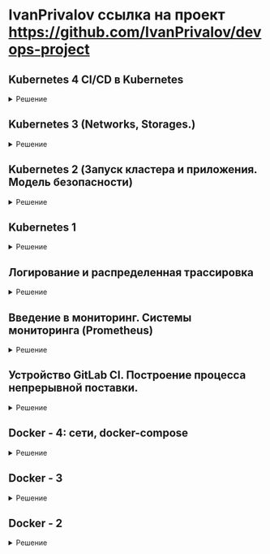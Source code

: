 # IvanPrivalov ссылка на проект https://github.com/IvanPrivalov/devops-project

## Kubernetes 4 CI/CD в Kubernetes

<details>
  <summary>Решение</summary>

### План:

- Работа с Helm
- Развертывание Gitlab в Kubernetes
- Запуск CI/CD конвейера в Kubernetes

### Helm

Установка:

```shell

sudo curl https://raw.githubusercontent.com/helm/helm/main/scripts/get-helm-3 | bash

```

Добавим репо:

```shell

helm repo add stable https://charts.helm.sh/stable && helm repo add incubator https://charts.helm.sh/incubator && helm repo add harbor https://helm.goharbor.io && helm repo update

```

Установим Ingress:

```shell

kubectl apply -f https://raw.githubusercontent.com/kubernetes/ingress-nginx/controller-v0.44.0/deploy/static/provider/cloud/deploy.yaml

```

### Charts

Chart для компонентов ui, comment, post приложения:

```shell

.
├── comment
│   ├── Chart.yaml
│   ├── templates
│   │   ├── deployment.yaml
│   │   └── service.yaml
│   └── values.yaml
├── post
│   ├── Chart.yaml
│   ├── templates
│   │   ├── deployment.yaml
│   │   └── service.yaml
│   └── values.yaml
└── ui
    ├── Chart.yaml
    ├── templates
    │   ├── deployment.yaml
    │   ├── ingress.yaml
    │   └── service.yaml
    └── values.yaml

```

Добавим Helper-ы.

Helper - это написанная нами функция. В функции описывается, как правило, сложная логика. Шаблоны этих функция распологаются в файле _helpers.tpl

Структура становится следующая:

```shell

.
├── comment
│   ├── Chart.yaml
│   ├── templates
│   │   ├── deployment.yaml
│   │   ├── _helpers.tpl
│   │   └── service.yaml
│   └── values.yaml
├── post
│   ├── Chart.yaml
│   ├── templates
│   │   ├── deployment.yaml
│   │   ├── _helpers.tpl
│   │   └── service.yaml
│   └── values.yaml
└── ui
    ├── Chart.yaml
    ├── templates
    │   ├── deployment.yaml
    │   ├── _helpers.tpl
    │   ├── ingress.yaml
    │   └── service.yaml
    └── values.yaml

```

### Управление зависимостями.

С помощью механизма управления зависимостями создадим единый Chart reddit, который объединит наши компоненты.

Загрузим зависимости:

```shell

helm dep update

```

Структура станет следующей:

```shell

reddit
├── charts
│   ├── comment-1.0.0.tgz
│   ├── mongodb-7.8.10.tgz
│   ├── post-1.0.0.tgz
│   └── ui-1.0.0.tgz
├── Chart.yaml
├── requirements.lock
├── requirements.yaml
└── values.yaml

```

Установим наше приложение:

```shell

kubectl create ns dev
helm upgrade --install --namespace=dev --wait reddit-release reddit/

$ kubectl get ingress -n dev
NAME                CLASS    HOSTS   ADDRESS           PORTS   AGE
reddit-release-ui   <none>   *       178.154.222.206   80      71s

$ kubectl get pods -n dev
NAME                                   READY   STATUS    RESTARTS   AGE
reddit-test-comment-5c884b6fff-2zv2d   1/1     Running   0          40s
reddit-test-comment-5c884b6fff-bpdmq   1/1     Running   0          40s
reddit-test-comment-5c884b6fff-btkwg   1/1     Running   0          40s
reddit-test-mongodb-bb985f44d-rftnh    1/1     Running   0          40s
reddit-test-post-6b58f9b58d-6t2xp      1/1     Running   0          40s
reddit-test-post-6b58f9b58d-ckqqj      1/1     Running   0          40s
reddit-test-post-6b58f9b58d-t67p9      1/1     Running   0          40s
reddit-test-ui-644f46774b-bvkq6        1/1     Running   0          40s
reddit-test-ui-644f46774b-vv95x        1/1     Running   0          40s
reddit-test-ui-644f46774b-wnfvr        1/1     Running   0          40s

```

### GitLab + Kubernetes

Поднимем k8s и установим nginx ingress

```shell

cd kubernetes/k8s-terraform/
terraform apply
yc managed-kubernetes cluster get-credentials k8s-cluster --external --force
kubectl config current-context
kubectl apply -f https://raw.githubusercontent.com/kubernetes/ingress-nginx/controller-v0.44.0/deploy/static/provider/cloud/deploy.yaml

```

Установим GitLab:

```shell

helm repo add gitlab https://charts.gitlab.io

helm fetch gitlab/gitlab-omnibus --version 0.1.37 --untar

cd gitlab-omnibus

helm install gitlab . -f values.yaml

```

Запуск проекта.

Локально создана директория Gitlab_ci со следующей структурой каталогов.

```shell

Gitlab_ci
├── comment
├── post
├── reddit-deploy
└── ui

```

Перенес исходные коды сервиса ui в Gitlab_ci/ui

```shell

tree
├── build_info.txt
├── config.ru
├── docker_build.sh
├── Dockerfile
├── Dockerfile_v1
├── Gemfile
├── Gemfile.lock
├── helpers.rb
├── middleware.rb
├── newfile
├── ui_app.rb
├── VERSION
└── views
    ├── create.haml
    ├── index.haml
    ├── layout.haml
    └── show.haml

```

Настроен CI для компонентов reddit app и для деплоя приложения.

</details>

## Kubernetes 3 (Networks, Storages.)

<details>
  <summary>Решение</summary>

### LoadBalancer

Настроим соответствующим образом Service UI

ui-service.yml:

```shell

---
apiVersion: v1
kind: Service
metadata:
  name: ui
  labels:
    app: reddit
    component: ui
spec:
  type: LoadBalancer
  ports:
  - port: 80
    nodePort: 32092
    protocol: TCP
    targetPort: 9292
  selector:
    app: reddit
    component: ui

```

Настроим соответствующим образом Service UI

```shell

kubectl apply -f ./kubernetes/reddit/ui-service.yml -n dev

```

Проверим:

```shell

kubectl get service -n dev --selector component=ui

otus@otus-VirtualBox:~/Desktop/IvanPrivalov_microservices$ kubectl get service -n dev --selector component=ui
NAME   TYPE           CLUSTER-IP      EXTERNAL-IP      PORT(S)        AGE
ui     LoadBalancer   10.96.134.193   178.154.205.67   80:32092/TCP   4m54s


```

Наш адрес: http://178.154.205.67:80

### Ingress

Основные задачи, решаемые с помощью Ingress'ов:

- Организация единой точки входа в приложения снаружи
- Обеспечение балансировки трафика
- Терминация SSL
- Виртуальный хостинг на основе имен и т. д.

Установим Ingress:

```shell

kubectl apply -f https://raw.githubusercontent.com/kubernetes/ingress-nginx/controller-v0.34.1/deploy/static/provider/cloud/deploy.yaml

```

```shell

kubectl get pods -n ingress-nginx

NAME                                        READY   STATUS      RESTARTS   AGE
ingress-nginx-admission-create-2gq4h        0/1     Completed   0          2m10s
ingress-nginx-admission-patch-v4trm         0/1     Completed   1          2m10s
ingress-nginx-controller-7d7999cdf6-mxcgw   1/1     Running     0          2m20s

```

![image 5](https://github.com/Otus-DevOps-2021-05/IvanPrivalov_microservices/blob/kubernetes-3/kubernetes/screens/k8s_5.png)

Создадим Ingress для сервиса UI

ui-ingress.yml:

```shell

---
apiVersion: extensions/v1beta1
kind: Ingress
metadata:
  name: ui
spec:
  backend:
    serviceName: ui
    servicePort: 80

```

Применим конфиг:

```shell

kubectl apply -f ./kubernetes/reddit/ui-ingress.yml -n dev

otus@otus-VirtualBox:~/Desktop/IvanPrivalov_microservices$ kubectl apply -f ./kubernetes/reddit/ui-ingress.yml -n dev
ingress.extensions/ui created

kubectl get ingress -n dev

NAME   CLASS    HOSTS   ADDRESS         PORTS   AGE
ui     <none>   *       130.193.39.62   80      5m27s

```

### Secret

Теперь давайте защитим наш сервис с помощью TLS.

Для начала вспомним IngressIP:

```shell

$ kubectl get ingress -n dev

NAME   CLASS    HOSTS   ADDRESS         PORTS   AGE
ui     <none>   *       130.193.39.62   80      24m

```

Далее подготовим сертификат используя IP как CN

```shell

openssl req -x509 -nodes -days 365 -newkey rsa:2048 -keyout tls.key -out tls.crt -subj "/CN=130.193.39.62"

Generating a RSA private key
.......................................+++++
.................................+++++
writing new private key to 'tls.key'
-----

```

И загрузит сертификат в кластер kubernetes

```shell

kubectl create secret tls ui-ingress --key tls.key --cert tls.crt -n dev

secret/ui-ingress created

```

Проверить можно командой:

```shell

kubectl describe secret ui-ingress -n dev

Name:         ui-ingress
Namespace:    dev
Labels:       <none>
Annotations:  <none>

Type:  kubernetes.io/tls

Data
====
tls.crt:  1123 bytes
tls.key:  1704 bytes

```

### TLS Termination

Теперь настроим Ingress на прием только HTTPS траффика

ui-ingress.yml

```shell

---
apiVersion: extensions/v1beta1
kind: Ingress
metadata:
  name: ui
  annotations:
    kubernetes.io/ingress.allow-http: "false"
spec:
  tls:
  - secretName: ui-ingress
  backend:
    serviceName: ui
    servicePort: 9292

```

Применим:

```shell

kubectl apply -f ./kubernetes/reddit/ui-ingress.yml -n dev

ingress.extensions/ui configured

```

Иногда протокол HTTP может не удалиться у существующего Ingress правила, тогда нужно его вручную удалить и пересоздать

```shell

$ kubectl delete ingress ui -n dev
$ kubectl apply -f ./kubernetes/reddit/ui-ingress.yml -n dev

```

![image 6](https://github.com/Otus-DevOps-2021-05/IvanPrivalov_microservices/blob/kubernetes-3/kubernetes/screens/k8s_6.png)

### Задание со *

Опишите создаваемый объект Secret в виде Kubernetes-манифеста.

Создал манифест tls-secret.yml

```shell

apiVersion: v1
kind: Secret
metadata:
  name: ui-ingress
type: kubernetes.io/tls
data:
  tls.crt:

  tls.key:

```

Добавил в ui-ingress.yml обьект Secret

```shell

---
  apiVersion: networking.k8s.io/v1
  kind: Ingress
  metadata:
    name: ui
    annotations:
      kubernetes.io/ingress.allow-http: "false"
  spec:
    tls:
      - secretName: ui-ingress
    rules:
    - http:
        paths:
        - path: "/"
          pathType: Prefix
          backend:
            service:
              name: ui
              port:
                number: 9292

```

### Network Policy

Имя кластера:

```shell

$ yc container cluster list
+----------------------+-------------+---------------------+---------+---------+-----------------------+---------------------+
|          ID          |    NAME     |     CREATED AT      | HEALTH  | STATUS  |   EXTERNAL ENDPOINT   |  INTERNAL ENDPOINT  |
+----------------------+-------------+---------------------+---------+---------+-----------------------+---------------------+
| catrd4rvg5cav24bqqur | k8s-cluster | 2021-09-30 07:40:07 | HEALTHY | RUNNING | https://62.84.116.228 | https://10.128.0.28 |
+----------------------+-------------+---------------------+---------+---------+-----------------------+---------------------+

```

Создадим NetworkPolicy.

mongo-network-policy.yml:

```shell

---
apiVersion: networking.k8s.io/v1
kind: NetworkPolicy
metadata:
  name: deny-db-traffic
  labels:
    app: reddit
spec:
  podSelector:
    matchLabels:
      app: reddit
      component: mongo
  policyTypes:
  - Ingress
  ingress:
  - from:
    - podSelector:
        matchLabels:
          app: reddit
          component: comment

```

Применяем политику:

```shell

$ kubectl apply -f ./kubernetes/reddit/mongo-network-policy.yml -n dev

networkpolicy.networking.k8s.io/deny-db-traffic created

```

Обновил mongo-network-policy.yml так, чтобы post-сервис дошел до базы данных.

```shell

---
  apiVersion: networking.k8s.io/v1
  kind: NetworkPolicy
  metadata:
    name: deny-db-traffic
    labels:
      app: reddit
  spec:
    podSelector:
      matchLabels:
        app: reddit
        component: mongo
    policyTypes:
      - Ingress
    ingress:
    - from:
      - podSelector:
          matchLabels:
            app: reddit
            component: comment
      - podSelector:
          matchLabels:
            app: reddit
            component: post

```

Применяем политику:

```shell

$ kubectl apply -f ./kubernetes/reddit/mongo-network-policy.yml -n dev

networkpolicy.networking.k8s.io/deny-db-traffic created

```

### Хранилище для базы

Основной Stateful сервис в нашем приложении - это базы данных MongoDB. В текущий момент она запускается в виде Deployment и хранит данные в стандартных Docker
Volume-ах.

Это имеет несколько проблем:

- При удалении POD-а удаляется и Volume
- Потерям Nod'ы с mongo грозит потерей данных
- Запуск базы на другой ноде запускает новый экземпляр данных

### PersitentVolume

Cоздадим диск в ya.cloud командой:

```shell

yc compute disk create \
--name k8s \
--size 4 \
--description "disk for k8s"

id: fhmcfarojp7vehcc7om3
folder_id: b1gfroh2tett7b3hdn78
created_at: "2021-09-30T10:04:24Z"
name: k8s
description: disk for k8s
type_id: network-hdd
zone_id: ru-central1-a
size: "4294967296"
block_size: "4096"
status: READY
disk_placement_policy: {}

$ yc compute disk list
+----------------------+------+-------------+---------------+--------+----------------------+--------------+
|          ID          | NAME |    SIZE     |     ZONE      | STATUS |     INSTANCE IDS     | DESCRIPTION  |
+----------------------+------+-------------+---------------+--------+----------------------+--------------+
| fhmcfarojp7vehcc7om3 | k8s  |  4294967296 | ru-central1-a | READY  |                      | disk for k8s |
+----------------------+------+-------------+---------------+--------+----------------------+--------------+

```

Создадим PV в ya.cloud

mongo-volume.yml:

```shell

---
apiVersion: v1
kind: PersistentVolume
metadata:
  name: mongo-pv
spec:
  capacity:
    storage: 4Gi
  accessModes:
    - ReadWriteOnce
  csi:
    driver: disk-csi-driver.mks.ycloud.io
    fsType: ext4
    volumeHandle: fhmcfarojp7vehcc7om3

```

Выполним:

```shell

$ kubectl apply -f ./kubernetes/reddit/mongo-volume.yml -n dev

persistentvolume/mongo-pv created

```

Создадим PVC

mongo-claim.yml:

```shell

---
apiVersion: v1
kind: PersistentVolumeClaim
metadata:
  name: mongo-pvc
spec:
  storageClassName: ""
  accessModes:
    - ReadWriteOnce
  resources:
    requests:
      storage: 4Gi
  volumeName: mongo-pv

```

Выполним:

```shell

$ kubectl apply -f ./kubernetes/reddit/mongo-claim.yml -n dev

persistentvolumeclaim/mongo-pvc created

```

Добавим volume в mongo-deployment.yml

```shell

---
apiVersion: apps/v1
kind: Deployment
metadata:
  name: mongo
  labels:
    app: reddit
    component: mongo
    comment-db: "true"
    post-db: "true"
spec:
  replicas: 1
  selector:
    matchLabels:
      app: reddit
      component: mongo
  template:
    metadata:
      name: mongo
      labels:
        app: reddit
        component: mongo
        comment-db: "true"
        post-db: "true"
    spec:
      containers:
      - image: mongo:3.2
        name: mongo
        volumeMounts:
        - name: mongo-persistent-storage
          mountPath: /data/db
      volumes:
        - name: mongo-persistent-storage
          persistentVolumeClaim:
            claimName:  mongo-pvc

```

Выполним:

```shell

$ kubectl apply -f ./kubernetes/reddit/mongo-deployment.yml -n dev

deployment.apps/mongo configured

```

Создадим пост:

![image 7](https://github.com/Otus-DevOps-2021-05/IvanPrivalov_microservices/blob/kubernetes-3/kubernetes/screens/k8s_7.png)

Удалим deployment:

```shell

$ kubectl delete deploy mongo -n dev

deployment.apps "mongo" deleted

```

![image 8](https://github.com/Otus-DevOps-2021-05/IvanPrivalov_microservices/blob/kubernetes-3/kubernetes/screens/k8s_8.png)

Снова создадим деплой mongo:

```shell

$ kubectl apply -f ./kubernetes/reddit/mongo-deployment.yml -n dev

deployment.apps/mongo configured

```

![image 9](https://github.com/Otus-DevOps-2021-05/IvanPrivalov_microservices/blob/kubernetes-3/kubernetes/screens/k8s_9.png)

Наш пост на месте.

</details>

## Kubernetes 2 (Запуск кластера и приложения. Модель безопасности)

<details>
  <summary>Решение</summary>

### Разворачиваем Kubernetes локально

```shell

sudo apt-get update
sudo apt-get install -y apt-transport-https ca-certificates curl

sudo curl -fsSLo /usr/share/keyrings/kubernetes-archive-keyring.gpg https://packages.cloud.google.com/apt/doc/apt-key.gpg
echo "deb [signed-by=/usr/share/keyrings/kubernetes-archive-keyring.gpg] https://apt.kubernetes.io/ kubernetes-xenial main" | sudo tee /etc/apt/sources.list.d/kubernetes.list

sudo apt-get update
sudo apt-get install -y kubectl

```

### Установка Minikube

```shell

curl -LO https://storage.googleapis.com/minikube/releases/latest/minikube_latest_amd64.deb
sudo dpkg -i minikube_latest_amd64.deb

```

Запустим Minikube-кластер (весрия 1.19.7):

```shell

minikube start --kubernetes-version 1.19.7

```

Minikube-кластер развернут.

```shell

otus@otus-VirtualBox:~$ kubectl get nodes
NAME       STATUS   ROLES    AGE   VERSION
minikube   Ready    master   43s   v1.19.7

```

### Запуск приложения

Запуск приложения в kubernetes необходимо описать в YAML-манифестах.
Вся конфигурация находится в каталоге ./kubernetes/reddit.

Запустим на кластере minikube:

```shell

kubectl apply -f kubernetes/reddit/

```

По-умолчанию все сервисы имеют тип ClusterIP - это значит, что сервис располагается на внутреннем диапазоне IP-адресов кластера. Снаружи до него нет доступа. Тип NodePort - на каждой ноде кластера открывает порт из диапазона 30000-32767 и переправляет трафик с этого порта на тот, который указан в targetPort Pod.

Опишем порт в ui-service.yml:

```shell

spec:
  type: NodePort
  ports:
  - nodePort: 32092
    port: 9292
    protocol: TCP
    targetPort: 9292
  selector:
    app: reddit
    component: ui

```

Проверим:

```shell

minikube service ui

|-----------|------|-------------|---------------------------|
| NAMESPACE | NAME | TARGET PORT |            URL            |
|-----------|------|-------------|---------------------------|
| default   | ui   |        9292 | http://192.168.49.2:32092 |
|-----------|------|-------------|---------------------------|
🎉  Opening service default/ui in default browser...

minikube service list

|-------------|------------|--------------|---------------------------|
|  NAMESPACE  |    NAME    | TARGET PORT  |            URL            |
|-------------|------------|--------------|---------------------------|
| default     | comment    | No node port |
| default     | comment-db | No node port |
| default     | kubernetes | No node port |
| default     | mongodb    | No node port |
| default     | post       | No node port |
| default     | post-db    | No node port |
| default     | ui         |         9292 | http://192.168.49.2:32092 |
| kube-system | kube-dns   | No node port |
|-------------|------------|--------------|---------------------------|

```

![image 1](https://github.com/Otus-DevOps-2021-05/IvanPrivalov_microservices/blob/kubernetes-2/kubernetes/screens/k8s_1.png)


### Dashboard

Зайдем в Dashboard:

```shell

minikube service kubernetes-dashboard -n kube-system

```

В самом Dashboard можно:

- Отслеживать состояние кластера и рабочих нагрузок в нем
- Создавать новые объекты (загружать YAML-файлы)
- Удалять и изменять объекты (кол-во реплик, YAML-файлы)
- Отслеживать логи в POD-ах
- При включении Heapster-аддона смотреть нагрузку на POD-ах
- и т. д.

### Namespace

Отделим среду для разработки приложения от всего остального кластера. Для этого создадим Namespace dev-namespace:

```shell

---
apiVersion: v1
kind: Namespace
metadata:
  name: dev

```

Создаем Namespace и запустем приложение в нем:

```shell

kubectl apply -f dev-namespace.yml
kubectl apply -n dev -f kubernetes/reddit/

```

Проверим результат:

```shell

minikube service ui -n dev

```

![image 2](https://github.com/Otus-DevOps-2021-05/IvanPrivalov_microservices/blob/kubernetes-2/kubernetes/screens/k8s_2.png)

### Yandex Cloud Managed Service for kubernetes

Создаем кластер и группу хостов. Подключаемся к кластеру:

```shell

yc managed-kubernetes cluster get-credentials test-cluster --external

```

Проверим подключение к нашему кластеру:

```shell

kubectl config current-context
yc-test-cluster

```

Запустим наше приложение в K8s.

Создадим dev namespace:

```shell

kubectl apply -f ./kubernetes/reddit/dev-namespace.yml

```

Задеплоим наше приложение:

```shell

kubectl apply -f ./kubernetes/reddit/ -n dev

otus@otus-VirtualBox:~/Desktop/IvanPrivalov_microservices$ kubectl apply -f ./kubernetes/reddit/ -n dev
deployment.apps/comment created
service/comment-db created
service/comment created
namespace/dev unchanged
deployment.apps/mongo created
service/mongodb created
deployment.apps/post created
service/post-db created
service/post created
deployment.apps/ui created
service/ui created

```

Проверим развернулись ли наши поды:

```shell

kubectl get pods -n dev

otus@otus-VirtualBox:~/Desktop/IvanPrivalov_microservices$ kubectl get pods -n dev
NAME                      READY   STATUS    RESTARTS   AGE
comment-f8db99cc4-jx9hh   1/1     Running   0          3m9s
comment-f8db99cc4-rh7qc   1/1     Running   0          3m9s
comment-f8db99cc4-sm7q2   1/1     Running   0          3m9s
mongo-6b9fcfd49f-4dbs9    1/1     Running   0          3m8s
post-68f884b866-chv2r     1/1     Running   0          3m8s
post-68f884b866-dxskq     1/1     Running   0          3m8s
post-68f884b866-f7tzb     1/1     Running   0          3m8s
ui-6bc94db77c-2n8gt       1/1     Running   0          3m8s
ui-6bc94db77c-ckjrg       1/1     Running   0          3m8s
ui-6bc94db77c-w6g8r       1/1     Running   0          3m8s

```

Определим по какому адресу обратимся к нашему кластеру:

```shell

kubectl get nodes -o wide

otus@otus-VirtualBox:~/Desktop/IvanPrivalov_microservices$ kubectl get nodes -o wide
NAME                        STATUS   ROLES    AGE   VERSION    INTERNAL-IP   EXTERNAL-IP       OS-IMAGE             KERNEL-VERSION     CONTAINER-RUNTIME
cl1otcitojcuav607tq5-ikec   Ready    <none>   14m   v1.19.10   10.128.0.12   178.154.203.75    Ubuntu 20.04.2 LTS   5.4.0-74-generic   docker://20.10.7
cl1otcitojcuav607tq5-ubep   Ready    <none>   14m   v1.19.10   10.128.0.22   178.154.205.145   Ubuntu 20.04.2 LTS   5.4.0-74-generic   docker://20.10.7

```

и порт публикации:

```shell

kubectl describe service ui -n dev | grep NodePort

otus@otus-VirtualBox:~/Desktop/IvanPrivalov_microservices$ kubectl describe service ui -n dev | grep NodePort
Type:                     NodePort
NodePort:                 <unset>  32093/TCP

```

![image 3](https://github.com/Otus-DevOps-2021-05/IvanPrivalov_microservices/blob/kubernetes-2/kubernetes/screens/k8s_3.png)

### Разверните Kubernetes-кластер в Yandex cloud с помощью Terraform

Настройки Terraform для развертывания K8S на Yandex Сloud находятся kubernetes\k8s-terraform.

Запуск:

```shell

cd ./kubernetes/k8s-terraform

terraform init

terraform aplly

```

Проверим результат:

```shell

yc managed-kubernetes cluster get-credentials k8s-cluster --external

kubectl config current-context
yc-k8s-cluster

```

И запустим приложение:

```shell

cd ../..
kubectl apply -f ./kubernetes/reddit/dev-namespace.yml
kubectl apply -f ./kubernetes/reddit/ -n dev
kubectl get pods -n dev

otus@otus-VirtualBox:~/Desktop/IvanPrivalov_microservices$ kubectl get pods -n dev
NAME                      READY   STATUS    RESTARTS   AGE
comment-f8db99cc4-8g2d4   1/1     Running   0          3m2s
comment-f8db99cc4-c2nls   1/1     Running   0          3m2s
comment-f8db99cc4-vfdfz   1/1     Running   0          3m2s
mongo-6b9fcfd49f-bjsnh    1/1     Running   0          3m2s
post-68f884b866-2lj4j     1/1     Running   0          3m1s
post-68f884b866-8bg6c     1/1     Running   0          3m1s
post-68f884b866-j2l99     1/1     Running   0          3m1s
ui-6bc94db77c-9b24n       1/1     Running   0          3m1s
ui-6bc94db77c-ch48h       1/1     Running   0          3m1s
ui-6bc94db77c-x7qpd       1/1     Running   0          3m1s

kubectl get nodes -o wide

otus@otus-VirtualBox:~/Desktop/IvanPrivalov_microservices$ kubectl get nodes -o wide
NAME                        STATUS   ROLES    AGE     VERSION    INTERNAL-IP   EXTERNAL-IP       OS-IMAGE             KERNEL-VERSION     CONTAINER-RUNTIME
cl1hh42o2998dfbupaim-afec   Ready    <none>   7m50s   v1.19.10   10.128.0.13   178.154.240.237   Ubuntu 20.04.2 LTS   5.4.0-74-generic   docker://20.10.7
cl1hh42o2998dfbupaim-ivox   Ready    <none>   7m43s   v1.19.10   10.128.0.28   62.84.112.235     Ubuntu 20.04.2 LTS   5.4.0-74-generic   docker://20.10.7

```

Приложение доступно по адресу http://178.154.240.237:32093/

![image 4](https://github.com/Otus-DevOps-2021-05/IvanPrivalov_microservices/blob/kubernetes-2/kubernetes/screens/k8s_4.png)

</details>

## Kubernetes 1

<details>
  <summary>Решение</summary>

## Создание примитивов

Создал файл в kubernetes/reddit/post-deployment.yml:

```shell

apiVersion: apps/v1
kind: Deployment
metadata:
  name: post-deployment
spec:
  replicas: 1
  selector:
    matchLabels:
      app: post
  template:
    metadata:
      name: post
      labels:
        app: post
    spec:
      containers:
      - image: chromko/post
        name: post

```

Аналогично создаем:

- ui-deployment.yml
- comment-deployment.yml
- mongo-deployment.yml

## Установка k8s при помощи утилиты kubeadm

Создаем 2 ноды Ubuntu 18:

```shell

yc compute instance create \
  --name master \
  --zone ru-central1-a \
  --network-interface subnet-name=otus-ru-central1-a,nat-ip-version=ipv4 \
  --create-boot-disk image-folder-id=standard-images,image-family=ubuntu-1804-lts,size=40 \
  --memory=4 \
  --cores=4 \
  --ssh-key ~/.ssh/id_rsa.pub

yc compute instance create \
  --name worker \
  --zone ru-central1-a \
  --network-interface subnet-name=otus-ru-central1-a,nat-ip-version=ipv4 \
  --create-boot-disk image-folder-id=standard-images,image-family=ubuntu-1804-lts,size=40 \
  --memory=4 \
  --cores=4 \
  --ssh-key ~/.ssh/id_rsa.pub

```

Устанавливаем: docker v=19.03 и k8s v=1.19:

```shell

sudo apt-get install -y apt-transport-https ca-certificates curl gnupg lsb-release

curl -fsSL https://download.docker.com/linux/ubuntu/gpg | sudo gpg --dearmor -o /usr/share/keyrings/docker-archive-keyring.gpg
sudo curl -fsSLo /usr/share/keyrings/kubernetes-archive-keyring.gpg https://packages.cloud.google.com/apt/doc/apt-key.gpg

echo "deb [arch=amd64 signed-by=/usr/share/keyrings/docker-archive-keyring.gpg] https://download.docker.com/linux/ubuntu $(lsb_release -cs) stable" | sudo tee /etc/apt/sources.list.d/docker.list > /dev/null

echo "deb [signed-by=/usr/share/keyrings/kubernetes-archive-keyring.gpg] https://apt.kubernetes.io/ kubernetes-xenial main" | sudo tee /etc/apt/sources.list.d/kubernetes.list

sudo apt-get update

sudo apt-get install -y docker-ce docker-ce-cli containerd.io kubelet kubeadm kubectl

sudo apt-get install docker-ce=5:19.03.15~3-0~ubuntu-bionic docker-ce-cli=5:19.03.15~3-0~ubuntu-bionic containerd.io kubelet=1.19.14-00 kubeadm=1.19.14-00 kubectl=1.19.14-00

```

Поднимем кластер k8s с помощью kubeadm:

```shell

kubeadm init --apiserver-cert-extra-sans=178.154.204.64 --apiserver-advertise-address=0.0.0.0 --control-plane-endpoint=178.154.204.64 --pod-network-cidr=10.244.0.0/16

```

Послу успешной установки получим пример команды для добавления worker ноды в кластер:

```shell

kubeadm join 178.154.204.64:6443 --token affw0g.fdckmh8digy48n9e \
    --discovery-token-ca-cert-hash sha256:3c01bf311db86349eb128a3d461f14b09811f8032e97e11391dd17e58c458588

```

Создадим конфиг файл для пользователя на мастер ноде:

```shell

mkdir $HOME/.kube/
sudo cp /etc/kubernetes/admin.conf $HOME/.kube/config
sudo chown $USER $HOME/.kube/config

```

Проверим наши ноды:

```shell

root@fhmch8e4qjpi9o55vrj2:~# kubectl get nodes
NAME                   STATUS     ROLES    AGE     VERSION
fhm7j2sia4bub0vp6ss0   NotReady   <none>   3m36s   v1.19.14
fhmch8e4qjpi9o55vrj2   NotReady   master   4m13s   v1.19.14

```

Ноды находятся в статусе NotReady, посмотрим состояние ноды:

```shell

kubectl describe node fhm7j2sia4bub0vp6ss0

NetworkReady=false reason:NetworkPluginNotReady message:docker: network plugin is not ready: cni config uninitialized

```

Не установлен сетевой плагин. Установим сетевой плагин calico:

```shell

curl https://docs.projectcalico.org/manifests/calico.yaml -O

раскомментируем переменную CALICO_IPV4POOL_CIDR в манифесте и установить для нее значение init: 10.244.0.0/16

kubectl apply -f calico.yaml

```

Проверим состояние нод:

```shell

root@fhmch8e4qjpi9o55vrj2:~# kubectl get nodes
NAME                   STATUS   ROLES    AGE   VERSION
fhm7j2sia4bub0vp6ss0   Ready    <none>   15m   v1.19.14
fhmch8e4qjpi9o55vrj2   Ready    master   16m   v1.19.14

```

Запустим один из манифестов нашего приложения и убедимся, что он применяется:

```shell

kubectl apply -f post-deployment.yml

NAME                              READY   STATUS              RESTARTS   AGE
post-deployment-799c77ffb-mvgpr   0/1     ContainerCreating   0          20s

```

## Установка кластера k8s с помощью terraform и ansible

- В каталоге kubernetes созданы каталоги terraform и ansible. В данных каталогах созданы манифесты.

- Terraform динамически создает необходимое количество нод.

- Ansible с помощью ролей разворачивает Kubernetes кластер.

- Версии k8s и docker зафиксированы через переменные на 1.19 и 19.03 соответсвенно.

- В Terraform настроен provisioner для автоматического разворачивания кластера через ansible-playbook.

```shell

cd ./kubernetes/terraform
terraform init
terraform plan
terraform apply

```

Подключимся к master и проверим состояние нод:

```shell

ssh ubuntu@178.154.254.67

ubuntu@fhmbsupuro805qiu3etr:~$ kubectl get nodes
NAME                   STATUS   ROLES    AGE     VERSION
fhmbsupuro805qiu3etr   Ready    master   4m17s   v1.19.14
fhmqce4m84fj6t84gc2p   Ready    <none>   83s     v1.19.14

```

</details>


## Логирование и распределенная трассировка

<details>
  <summary>Решение</summary>

- Логирование Docker-контейнеров
- Сбор неструктурированных логов
- Визуализация логов
- Сбор структурированных логов
- Распределенный трейсинг

### Описание

1. Создал инстанс в Yandex Cloud c помощью docker-machine:

```shell

yc compute instance create \
  --name logging \
  --zone ru-central1-a \
  --network-interface subnet-name=otus-ru-central1-a,nat-ip-version=ipv4 \
  --create-boot-disk image-folder-id=standard-images,image-family=ubuntu-1804-lts,size=15 \
  --memory=4 \
  --ssh-key ~/.ssh/id_rsa.pub

docker-machine create \
  --driver generic \
  --generic-ip-address=178.154.254.210 \
  --generic-ssh-user yc-user \
  --generic-ssh-key ~/.ssh/id_rsa \
  logging

# перейти в окружение docker хоста
eval $(docker-machine env docker-host)

```

2. Собрал новые образы сервисов reddit с функционалом логгирования, а также fluentd

3. Описал сервисы в docker-compose:

docker-compose.yml - сервисы приложения reddit

```shell

version: '3.3'
services:

  post_db:
    env_file: .env
    image: mongo:${MONGODB_VERSION}
    environment:
      - ZIPKIN_ENABLED=${ZIPKIN_ENABLED}
    volumes:
      - post_db:/data/db
    networks:
      back_net:
        aliases:
          - post_db
          - comment_db

  ui:
    env_file: .env
#    build: ./ui
#    image: ${USER_NAME}/ui:${UI_VERSION}
    image: ${USER_NAME}/ui:logging
    environment:
      - ZIPKIN_ENABLED=${ZIPKIN_ENABLED}
    ports:
      - ${UI_HOST_PORT}:${UI_CONTAINER_PORT}/tcp
    logging:
      driver: "fluentd"
      options:
        fluentd-address: localhost:24224
        tag: service.ui
    networks:
      - front_net

  post:
    env_file: .env
#    build: ./post-py
#    image: ${USER_NAME}/post:${POST_VERSION}
    image: ${USER_NAME}/post:logging
    environment:
      - POST_DATABASE_HOST=post_db
      - POST_DATABASE=posts
      - ZIPKIN_ENABLED=${ZIPKIN_ENABLED}
    depends_on:
      - post_db
    ports:
      - "5000:5000"
    logging:
      driver: "fluentd"
      options:
        fluentd-address: localhost:24224
        tag: service.post
    networks:
      - front_net
      - back_net

  comment:
    env_file: .env
#    build: ./comment
#    image: ${USER_NAME}/comment:${COMMENT_VERSION}
    image: ${USER_NAME}/comment:logging
    environment:
      - ZIPKIN_ENABLED=${ZIPKIN_ENABLED}
    networks:
      - front_net
      - back_net

volumes:

  post_db:

networks:

  front_net:
    driver: bridge
    ipam:
      driver: default
      config:
        - subnet: ${FRONT_NET_SUBNET}

  back_net:
    driver: bridge
    ipam:
      driver: default
      config:
        - subnet: ${BACK_NET_SUBNET}

```

docker-compose-logging.yml - сервисы логгирования:

- elasticsearch
- kibana
- fluentd
- zipkin

```shell

version: '3'
services:

  zipkin:
    env_file: .env
    image: openzipkin/zipkin:2.21.0
    ports:
      - "9411:9411"
    networks:
      - front_net
      - back_net

  fluentd:
    env_file: .env
    image: ${USER_NAME}/fluentd
    ports:
      - "24224:24224"
      - "24224:24224/udp"
    networks:
      - front_net
      - back_net

  elasticsearch:
    env_file: .env
    image: elasticsearch:7.4.0
    environment:
      - ELASTIC_CLUSTER=false
      - CLUSTER_NODE_MASTER=true
      - CLUSTER_MASTER_NODE_NAME=es01
      - discovery.type=single-node
    expose:
      - 9200
    ports:
      - "9200:9200"
    networks:
      - front_net
      - back_net

  kibana:
    env_file: .env
    image: kibana:7.4.0
    ports:
      - "5601:5601"
    networks:
      - front_net
      - back_net

networks:
  front_net:
    driver: bridge
    ipam:
      driver: default
      config:
        - subnet: ${FRONT_NET_SUBNET}
  back_net:
    driver: bridge
    ipam:
      driver: default
      config:
        - subnet: ${BACK_NET_SUBNET}

```

### Запуск

```shell

cd docker
eval "(docker-machine env logging)"
docker-compose -f docker-compose-logging.yml up -d
docker-compose -f docker-compose.yml up -d
docker-compose -f docker-compose-logging.yml -f docker-compose.yml ps

otus@otus-VirtualBox:~/Desktop/IvanPrivalov_microservices/docker$ docker-compose -f docker-compose-logging.yml -f docker-compose.yml ps
         Name                       Command               State                                          Ports
------------------------------------------------------------------------------------------------------------------------------------------------------
docker_comment_1         puma                             Up
docker_elasticsearch_1   /usr/local/bin/docker-entr ...   Up      0.0.0.0:9200->9200/tcp,:::9200->9200/tcp, 9300/tcp
docker_fluentd_1         tini -- /bin/entrypoint.sh ...   Up      0.0.0.0:24224->24224/tcp,:::24224->24224/tcp,
                                                                  0.0.0.0:24224->24224/udp,:::24224->24224/udp, 5140/tcp
docker_kibana_1          /usr/local/bin/dumb-init - ...   Up      0.0.0.0:5601->5601/tcp,:::5601->5601/tcp
docker_post_1            python3 post_app.py              Up      0.0.0.0:5000->5000/tcp,:::5000->5000/tcp
docker_post_db_1         docker-entrypoint.sh mongod      Up      27017/tcp
docker_ui_1              puma                             Up      0.0.0.0:9292->9292/tcp,:::9292->9292/tcp
docker_zipkin_1          /busybox/sh run.sh               Up      9410/tcp, 0.0.0.0:9411->9411/tcp,:::9411->9411/tcp

```

Проверка:

- kibana - http://178.154.254.210:5601
- zipkin - http://178.154.254.210:9411

</details>

## Введение в мониторинг. Системы мониторинга (Prometheus)

<details>
  <summary>Решение</summary>

1. Prometheus: запуск, конфигурация, Web UI
2. Мониторинг состояния микросервисов
3. Сбор метрик хоста с использованием экспортера

### Подготовка

1. Создал инcтсанс в Yandex Cloud, проинициализировал на нем docker:

```shell

yc compute instance create \
  --name gitlab-ci-vm \
  --zone ru-central1-a \
  --network-interface subnet-name=otus-ru-central1-a,nat-ip-version=ipv4 \
  --create-boot-disk image-folder-id=standard-images,image-family=ubuntu-1804-lts,size=15 \
  --memory 4GB \
  --ssh-key ~/.ssh/id_rsa.pub

docker-machine create \
  --driver generic \
  --generic-ip-address=178.154.206.97 \
  --generic-ssh-user yc-user \
  --generic-ssh-key ~/.ssh/id_rsa \
  docker-host

# перейти в окружение docker хоста
eval $(docker-machine env docker-host)

```

2. Запустил Prometheus в контейнере для проверки:

```shell

docker run --rm -p 9090:9090 -d --name prometheus  prom/prometheus

```

3. Переупорядчил структуру директорий:

- Создал каталог ./docker и перенес в него каталог docker-monolith и файлы docker-compose.*, .env (переименовал .env.example).
В нем будем запускать микросервисы в docker-compose.
- Cоздал каталог ./monitoring/prometheus c файлами: Dockerfile, prometheus.yml.
В нем будем собирать образ Prometheus.

### Сборка образов

4. Собрал образы микросервисов с healthckeck-ми:

Сборка сервисов reddit с помощью скриптов:

```shell

export USER_NAME=privalovip # добавляем префикс для образа

/src/ui      $ bash docker_build.sh
/src/post-py $ bash docker_build.sh
/src/comment $ bash docker_build.sh

```

Сборка Prometheus из Dockerfile:

```shell

cd ./monitoring/prometheus
docker build -t $USER_NAME/prometheus .

```

Dockerfile

```shell

FROM prom/prometheus:v2.1.0
ADD prometheus.yml /etc/prometheus/

```

Конфигурация Prometheus происходит через файлы конфигурации и опции командной строки. В monitoring/prometheus создаем файл prometheus.yml:

```shell

---
global:
  scrape_interval: '5s'

scrape_configs:
  - job_name: 'prometheus'
    static_configs:
      - targets:
        - 'localhost:9090'

  - job_name: 'ui'
    static_configs:
      - targets:
        - 'ui:9292'

  - job_name: 'comment'
    static_configs:
      - targets:
        - 'comment:9292'

```

Prometheus поднимаем совместно с микросервисами. В docker/docker-compose.yml опишем новый сервис:

```shell

services:

...

  prometheus:
    image: ${USER_NAME}/prometheus
    ports:
      - 9090:9090
    volumes:
      - prometheus_data:/prometheus
    command:
    # Передаем доп параметры вкомандной строке
      - '--config.file=/etc/prometheus/prometheus.yml'
      - '--storage.tsdb.path=/prometheus'
      - '--storage.tsdb.retention=1d' # Задаем время хранения метрик в 1 день
    networks:
      - front_net
      - back_net
...

  volumes:
    prometheus_data:

```

Изменим build образов наших микросервисом на уже подготовленные образы через скрипт docker_build.sh:

```shell

  #build: ./ui
  #image: ${USERNAME}/ui:${UI_TAG}

  image: ${USER_NAME}/ui

```

Поднимаем сервисы. Поскольку в предыдущих заданиях был использован docker-compose.override.yml, то игнорируем его при запуске:

```shell

docker-compose -f docker-compose.yml up -d

```

Убедимся, что сервисы (контейнеры) поднялись:

```shell

docker-compose ps

       Name                      Command               State                    Ports
-------------------------------------------------------------------------------------------------------
docker_comment_1      puma                             Up
docker_post_1         python3 post_app.py              Up
docker_post_db_1      docker-entrypoint.sh mongod      Up      27017/tcp
docker_prometheus_1   /bin/prometheus --config.f ...   Up      0.0.0.0:9090->9090/tcp,:::9090->9090/tcp
docker_ui_1           puma                             Up      0.0.0.0:9292->9292/tcp,:::9292->9292/tcp

```

## Exporters

Экспортер похож на вспомогательного агента для сбора метрик.

В ситуациях, когда мы не можем реализовать отдачу метрик Prometheus в коде приложения, мы можем использовать экспортер, который будет транслировать метрики приложения или системы в формате доступном для чтения Prometheus.

Для сбора информации о работе Docker хоста и представления этой информации в Prometheus воспользуемся Node exporter.

Определим ещё один сервиc в docker/docker-compose.yml:

```shell

node-exporter:
  image: prom/node-exporter:v0.15.2
  user: root
  volumes:
    - /proc:/host/proc:ro
    - /sys:/host/sys:ro
    - /:/rootfs:ro
  command:
    - '--path.procfs=/host/proc'
    - '--path.sysfs=/host/sys'
    - '--collector.filesystem.ignored-mount-points="^/(sys|proc|dev|host|etc)($$|/)"'
  networks:
    - front_net
    - back_net

```

И в monitoring/prometheus/prometheus.yml добавим job для node exporter:

```shell

- job_name: 'node'
  static_configs:
    - targets:
      - 'node-exporter:9100'

```

Соберем новый Docker образ для Prometheus:

```shell

cd monitoring/prometheus

docker build -t $USER_NAME/prometheus .

```

Пересоздадим сервисы:

```shell

cd ../../docker/
docker-compose down
docker-compose -f docker-compose.yml up -d

```

Убедимся, что список endpoint-ов Prometheus появился ещё один endpoint - node.

![image 1](https://github.com/Otus-DevOps-2021-05/IvanPrivalov_microservices/blob/monitoring-1/monitoring/Screenshot_4.png)

Добавим нагрузки на Docker Host и проверм:

```shell

docker-machine ssh docker-host

yes > /dev/null

```

![image 2](https://github.com/Otus-DevOps-2021-05/IvanPrivalov_microservices/blob/monitoring-1/monitoring/Screenshot_5.png)

## Обазы в DockerHub

```shell

docker login
Login Succeeded


docker push $USER_NAME/ui
docker push $USER_NAME/comment
docker push $USER_NAME/post
docker push $USER_NAME/prometheus

```

Ссылка на DockerHub: https://hub.docker.com/u/privalovip

# Задания со *

## MongoDB Exporter

Соберем Docker образ нашего mongodb_exporter через monitoring/mongodb-exporter/Dockerfile

```shell

FROM alpine:3.14

WORKDIR /tmp/mongodb
RUN   apk update \
  &&   apk --no-cache add ca-certificates wget \
  &&   update-ca-certificates

RUN wget https://github.com/percona/mongodb_exporter/releases/download/v0.20.7/mongodb_exporter-0.20.7.linux-amd64.tar.gz && \
    tar xvzf mongodb_exporter-0.20.7.linux-amd64.tar.gz && \
    cp mongodb_exporter-0.20.7.linux-amd64/mongodb_exporter /usr/local/bin/. && \
    rm -rf /tmp/mongodb

WORKDIR /

EXPOSE 9216

CMD ["mongodb_exporter"]

```

Далее добавим наш экпортер в monitoring/prometheus/prometheus.yml:

```shell

  - job_name: 'mongodb'
    static_configs:
      - targets:
        - 'mongodb-exporter:9216'

```

и docker/docker-compose.yml:

```shell

  mongodb-exporter:
    image: ${USER_NAME}/mongodb-exporter
    environment:
      MONGODB_URI: mongodb://post_db:27017
    networks:
      - back_net

```

Соберем заново наши образы и контейнеры:

```shell

cd monitoring/mongodb-exporter
docker build -t $USER_NAME/mongodb-exporter .

cd monitoring/prometheus
docker build -t $USER_NAME/prometheus .

cd ../../docker/
docker-compose down
docker-compose -f docker-compose.yml up -d

```

![image 3](https://github.com/Otus-DevOps-2021-05/IvanPrivalov_microservices/blob/monitoring-1/monitoring/Screenshot_6.png)

# Удалим ресурсы:

```shell

docker-compose down
yc compute instance delete docker-host

```

</details>

## Устройство GitLab CI. Построение процесса непрерывной поставки.

<details>
  <summary>Решение</summary>

1. Создал инстанс для gitlab через Web-консоль Yandex Cloud.

```shell

yc compute instance create \
  --name gitlab-ci-vm \
  --zone ru-central1-a \
  --network-interface subnet-name=otus-ru-central1-a,nat-ip-version=ipv4 \
  --create-boot-disk image-folder-id=standard-images,image-family=ubuntu-1804-lts,size=50 \
  --memory 4GB \
  --ssh-key ~/.ssh/id_rsa.pub

```

2. Установим docker и docker-compose

```shell

cd gitlab-ci/ansible/
ansible-playbook docker_playbook.yml

```

3. Установка GitLab-CE. Подключимся к хосту и создадим необходимые каталоги:

```shell

ssh yc-user@62.84.113.255
sudo mkdir -p /srv/gitlab/config /srv/gitlab/data /srv/gitlab/logs
cd /srv/gitlab
sudo touch docker-compose.yml

```

sudo vim docker-compose.yml

```shell

web:
  image: 'gitlab/gitlab-ce:latest'
  restart: always
  hostname: 'localhost'
  environment:
    GITLAB_OMNIBUS_CONFIG:
      external_url 'http://62.84.113.255'
  ports:
    - '80:80'
    - '443:443'
    - '2222:22'
  volumes:
    - '/srv/gitlab/config:/etc/gitlab'
    - '/srv/gitlab/logs:/var/log/gitlab'
    - '/srv/gitlab/data:/var/opt/gitlab'

```

4. Запустим gitlab через docker-compose:

```shell

sudo docker-compose up -d

```

проверим доступность: http://62.84.113.255

5. Для выполнения push с локального хоста в gitlab добавил remote:

```shell

git remote add gitlab http://62.84.113.255/homework/example.git
git push gitlab gitlab-ci-1

```

6. Создание раннеров. Добавил раннер на инстансе:

```shell

ssh yc-user@62.84.113.255

docker run -d --name gitlab-runner --restart always -v /srv/gitlabrunner/config:/etc/gitlab-runner -v /var/run/docker.sock:/var/run/docker.sock gitlab/gitlab-runner:latest

```

7. Регистрация раннера (указываем url сервера gitlab и токен из Settings -> CI/CD -> Pipelines -> Runners ):

```shell

docker exec -it gitlab-runner gitlab-runner register \
--url http://62.84.113.255/ \
--non-interactive \
--locked=false \
--name DockerRunner \
--executor docker \
--docker-image alpine:latest \
--registration-token gYhPxcY9s5pBQyr6MGYp \
--tag-list "linux,xenial,ubuntu,docker" \
--run-untagged

```

8. Если все успешно, то должен появится новый ранер в Settings -> CI/CD -> Pipelines -> Runners секция Available specific runners и после появления ранера должен выполнится пайплайн.

![image 1](https://github.com/Otus-DevOps-2021-05/IvanPrivalov_microservices/blob/gitlab-ci-1/gitlab-ci/Screenshot_1.png)

9. Добавление Reddit в проект:

```shell

git clone https://github.com/express42/reddit.git && rm -rf ./reddit/.git
git add reddit/
git commit -m "Add reddit app"
git push gitlab gitlab-ci-1

```

10. Добавил файл simpletest.rb с тестами в каталог reddit:

```shell

require_relative './app'
require 'test/unit'
require 'rack/test'

set :environment, :test

class MyAppTest < Test::Unit::TestCase
  include Rack::Test::Methods

  def app
    Sinatra::Application
  end

  def test_get_request
    get '/'
    assert last_response.ok?
  end
end

```

11. Добавим библиотеку rack-test в reddit/Gemfile:

```shell

gem 'rack-test'

```

12. Запушим код в GitLab и убедимся, что test_unit_job гоняет тесты.

![image 2](https://github.com/Otus-DevOps-2021-05/IvanPrivalov_microservices/blob/gitlab-ci-1/gitlab-ci/Screenshot_2.png)

13. Добавим в .gitlab-ci.yml новые окружения и условия запусков для ранеров:

```shell

image: ruby:2.4.2

stages:
  - build
  - test
  - review
  - stage
  - production

variables:
  DATABASE_URL: 'mongodb://mongo/user_posts'

before_script:
  - cd reddit
  - bundle install

build_job:
  stage: build
  script:
    - echo 'Building'

test_unit_job:
  stage: test
  services:
    - mongo:latest
  script:
    - ruby simpletest.rb

test_integration_job:
  stage: test
  script:
    - echo 'Testing 2'

deploy_dev_job:
  stage: review
  script:
    - echo 'Deploy'
  environment:
    name: dev
    url: http://dev.example.com

branch review:
  stage: review
  script: echo "Deploy to $CI_ENVIRONMENT_SLUG"
  environment:
    name: branch/$CI_COMMIT_REF_NAME
    url: http://$CI_ENVIRONMENT_SLUG.example.com
  only:
    - branches
  except:
    - master

staging:
  stage: stage
  when: manual
  only:
    - /^\d+\.\d+\.\d+/
  script:
    - echo 'Deploy'
  environment:
    name: stage
    url: http://beta.example.com

production:
  stage: production
  when: manual
  only:
    - /^\d+\.\d+\.\d+/
  script:
    - echo 'Deploy'
  environment:
    name: production
    url: http://example.com

```

14. Для проверки закоммитим файлы с указанием тэга (версии) и запушим в gitlab:

```shell

git add .
git commit -m 'Test ver 2.4.10'
git tag 2.4.10
git push gitlab gitlab-ci-1 --tags

```

![image 3](https://github.com/Otus-DevOps-2021-05/IvanPrivalov_microservices/blob/gitlab-ci-1/gitlab-ci/Screenshot_3.png)

Stage и Production окружения запускаются вручную

</details>

## Docker - 4: сети, docker-compose

<details>
  <summary>Решение</summary>

- Работа с сетями в Docker
- Использование docker-compose
____

### None netwok driver

Внутри контейнера из сетевых интерфейсов существует только loopback. Сетевой стек работает для localhost без возможности контактировать с внешним миром. Подходит для запуска сетевых сервисов внутри контейнера для локальных экспериментов.

Проверка:

```shell

docker run -ti --rm --network none joffotron/docker-net-tools -c ifconfig

lo        Link encap:Local Loopback
          inet addr:127.0.0.1  Mask:255.0.0.0
          UP LOOPBACK RUNNING  MTU:65536  Metric:1
          RX packets:0 errors:0 dropped:0 overruns:0 frame:0
          TX packets:0 errors:0 dropped:0 overruns:0 carrier:0
          collisions:0 txqueuelen:1000
          RX bytes:0 (0.0 B)  TX bytes:0 (0.0 B)

```

### Host netwok driver

Контейнер использует network namespace (пространство имен) docker-хоста.
Сетевые интерфейсы хоста и контейнера одинаковые.

Проверил сетевые интерфейсы на докер-хосте:

```shell

docker-machine ssh docker-host ifconfig

```

Сравнил интерфейсы в контейнере - они идентичны:

```shell

docker run -ti --rm --network host joffotron/docker-net-tools -c ifconfig

```

### Network namespaces

Network namespaces (простанство имен сетей) обеспечивает изоляюцию сетей в контейнерах.
Проверил создание network namespaces на docker-хосте:

```shell

# Подключился к docker-хосту
docker-machine ssh docker-host

# создал симлинк
sudo ln -s /var/run/docker/netns /var/run/netns

# запустил контейнер в сети none
docker run -ti --rm --network none joffotron/docker-net-tools -c ifconfig

# Проверил network namespaces:
sudo ip netns
# в сети "none" создается свой net-namespace (даже для loopback-интерфейса)
Error: Peer netns reference is invalid.
Error: Peer netns reference is invalid.
cd4afab32317
default

# запустил контейнер в сети "host"
docker run -ti --rm --network host joffotron/docker-net-tools -c ifconfig
# Проверил network namespaces:
sudo ip netns
# в сети host net-namespace не создается (есть только default)
default

```

Попробовал запустить несколько контейнеров с nginx в сети host:

```shell

# Запустил контейнер c nginx
docker run --network host -d nginx  # 4 раза

# проверил запуск
docker ps

CONTAINER ID   IMAGE                    COMMAND                  CREATED          STATUS          PORTS      NAMES
d4e96052caeb   nginx                    "/docker-entrypoint.…"   11 seconds ago   Up 10 seconds              musing_payne


# Вывод: запущен только один контейнер, остальные были остановлены.
# Это связано с тем, что сеть в запускаемых контейнерах, использующих host-драйвер не изолирована.
# Несколько контейнеров c nginx не могут делить одну хостовую сеть (может работать 1 контейнер).

```

### Bridge network driver

- Контейнеры могут взаимодействовать между собой (если они в одной подсети)
- Выходят в интернет через NAT (через интерфейс хоста).
- По-умолчанию создается сеть default-bridge, но она менее функциональна (лучше использовать обычную bridge).

1. Запустил контейнеры и подключил их к подсетям:

```shell

docker kill $(docker ps -q)

# Создадим 2 docker-сети
docker network create back_net --subnet=10.0.2.0/24
docker network create front_net --subnet=10.0.1.0/24

# Запустим контейнеры с алиасами в
docker run -d --network=front_net -p 9292:9292 --name ui  privalovip/ui:1.0
docker run -d --network=back_net --name comment  privalovip/comment:1.0
docker run -d --network=back_net --name post  privalovip/post:1.0
docker run -d --network=back_net --name mongo_db --network-alias=post_db --network-alias=comment_db mongo:latest

# Подключим контейнеры post и comment также к сети front_net
docker network connect front_net post
docker network connect front_net comment

```

2. Исследовал bridge-сеть:

```shell

# Подключился к docker-хосту
docker-machine ssh docker-host
sudo apt-get update && sudo apt-get install bridge-utils

# Проверил bridge-интерфейсы
sudo docker network ls
sudo ifconfig | grep br
br-49b82943d0ae: flags=4099<UP,BROADCAST,MULTICAST>  mtu 1500
        inet 172.18.0.1  netmask 255.255.0.0  broadcast 172.18.255.255
br-752e7d286760: flags=4163<UP,BROADCAST,RUNNING,MULTICAST>  mtu 1500
        inet 10.0.2.1  netmask 255.255.255.0  broadcast 10.0.2.255
br-7cd0030ce977: flags=4163<UP,BROADCAST,RUNNING,MULTICAST>  mtu 1500
        inet 10.0.1.1  netmask 255.255.255.0  broadcast 10.0.1.255
        inet 172.17.0.1  netmask 255.255.0.0  broadcast 172.17.255.255
        inet 10.128.0.25  netmask 255.255.255.0  broadcast 10.128.0.255

# Проверил использование NAT контейнерами в iptables:
sudo iptables -nL -t nat

...
Chain POSTROUTING (policy ACCEPT)
target     prot opt source               destination
MASQUERADE  all  --  10.0.1.0/24          0.0.0.0/0
MASQUERADE  all  --  10.0.2.0/24          0.0.0.0/0
MASQUERADE  all  --  172.18.0.0/16        0.0.0.0/0
MASQUERADE  all  --  172.17.0.0/16        0.0.0.0/0
MASQUERADE  tcp  --  10.0.1.2             10.0.1.2             tcp dpt:9292
...

# Здесь же видим правило DNAT, отвечающее за перенаправление трафика на адреса конкретных контейнеров
DNAT       tcp  --  0.0.0.0/0            0.0.0.0/0            tcp dpt:9292 to:10.0.1.2:9292

```

## docker-compose

1. Установил последнюю версию docker-compose

2. Описал в docker-compose.yml сборку контейнеров с сетями, алиасами (параметризировал с помощью переменных окружений):

docker-compose.yml

```shell

version: '3.3'

services:

  post_db:
    env_file: .env
    image: mongo:${MONGODB_VERSION}
    volumes:
      - post_db:/data/db
    networks:
      back_net:
        aliases:
          - post_db
          - comment_db

  ui:
    env_file: .env
    build: ./ui
    image: ${USERNAME}/ui:${UI_VERSION}
    ports:
      - ${UI_HOST_PORT}:${UI_CONTAINER_PORT}/tcp
    networks:
      - front_net

  post:
    env_file: .env
    build: ./post-py
    image: ${USERNAME}/post:${POST_VERSION}
    networks:
      - front_net
      - back_net

  comment:
    env_file: .env
    build: ./comment
    image: ${USERNAME}/comment:${COMMENT_VERSION}
    networks:
      - front_net
      - back_net

volumes:
  post_db:

networks:

  front_net:
    driver: bridge
    ipam:
      driver: default
      config:
        - subnet: ${FRONT_NET_SUBNET}

  back_net:
    driver: bridge
    ipam:
      driver: default
      config:
        - subnet: ${BACK_NET_SUBNET}

```

В файле .env хранятся значения переменных (вызывается при запуске docker-compose), он скрыт, для запуска воспользуйтесь шаблоном .env.example:

```shell

# порт публикации приложения
UI_HOST_PORT=9292
UI_CONTAINER_PORT=9292

# автор сборки
USERNAME="Ivan"

# версии образов
MONGODB_VERSION=3.2
UI_VERSION=1.0
POST_VERSION=1.0
COMMENT_VERSION=1.0

# подсети
FRONT_NET_SUBNET=10.0.1.0/24
BACK_NET_SUBNET=10.0.2.0/24

```

Запустить приложение:

```shell

docker kill $(docker ps -q) # остановим старые контейнеры docker
docker-compose up -d

```

Проверка:

```shell

docker-compose ps

    Name                  Command             State                    Ports
----------------------------------------------------------------------------------------------
src_comment_1   puma                          Up
src_post_1      python3 post_app.py           Up
src_post_db_1   docker-entrypoint.sh mongod   Up      27017/tcp
src_ui_1        puma                          Up      0.0.0.0:9292->9292/tcp,:::9292->9292/tcp

```

Альтернативный способ запуска:
используем ключ --env-file с указанием пути к файлу .env:

```shell

# удалим из docker-compose.yml строчки "env_file: .env"
docker-compose --env-file .env up -d

```

Приложение доступно по адресу: http://178.154.223.190:9292/

### Изменение базового имени проекта

По-умолчанию имя проекта (префикс) создается из имени каталога, в котором находится проект (в нашем случае src).

Использовать при запуске ключ -p, --project-name NAME, пример:

```shell

docker-compose --project-name reddit up -d

```

### Задание со *

Создайте docker-compose.override.yml для reddit проекта, который позволит:
- Изменять код каждого из приложений, не выполняя сборку образа;
- Запускать puma для ruby приложений в дебаг режиме с двумя воркерами (флаги --debug и -w 2).

Решение

Docker Compose по умолчанию по-очереди читает два файла: docker-compose.yml и docker-compose.override.yml.
В последнем можно хранить переопределения для существующих сервисов или определять новые.

docker-compose.override.yml

```shell

version: '3.3'
services:

  ui:
    env_file: .env
    volumes:
      - ./ui:/app
    command: ["puma", "--debug", "-w", "2"]

  post:
    env_file: .env
    volumes:
      - ./post-py:/app

  comment:
    env_file: .env
    volumes:
      - ./comment:/app
    command: ["puma", "--debug", "-w", "2"]

```

Задан bind mount:

<путь к каталогу приложения на локальном хосте (папка с исходниками проекта)>:<путь к каталогу приложения в контейнере>

Поскольку монтируются папки локального хоста, проверим приложение локально.
Иначе придется копировать файлы проекта на удаленный docker-хост.

Проверяем, что воркеры запущены:

```shell

eval $(docker-machine env --unset) # переключиться на локальный docker
docker-machine ls
docker-compose down # остановить и удалить контейнеры
docker-compose up -d # запустить контейнеры
docker-compose config # проверить конфиг
docker-compose ps
   Name                  Command             State           Ports
----------------------------------------------------------------------------
src_comment_1   puma --debug -w 2             Up
src_post_1      python3 post_app.py           Up
src_post_db_1   docker-entrypoint.sh mongod   Up      27017/tcp
src_ui_1        puma --debug -w 2             Up      0.0.0.0:9292->9292/tcp

```

Проверяем, что можем изменять файлы проекта, не производя билд образа.
На локальном хосте:

```shell

cd src/ui # переходим в каталог приложения ui
touch newfile # создадим новый файл
ls
config.ru        Dockerfile    Gemfile       helpers.rb     newfile  VERSION
docker_build.sh  Dockerfile.1  Gemfile.lock  middleware.rb  ui_app.rb    views

```

Проверяем, что файл отображается в папке приложения в контейнере:

```shell

docker-compose exec ui ls ../app
Dockerfile    Gemfile.lock  docker_build.sh  newfile
Dockerfile.1  VERSION       helpers.rb       ui_app.rb
Gemfile       config.ru     middleware.rb    views

```

Приложение доступно по адресу: http://localhost:9292

</details>

## Docker - 3

<details>
  <summary>Решение</summary>

- описываем и собираем Docker-образ для сервисного приложения;
- оптимизируем Docker-образы;
- запускаем приложение из собранного Docker-образа;

## В ДЗ сделано:
____

1. Скопировал файлы приложения в папку src. Оно разбито на несколько компонентов:

post-py - сервис отвечающий за написание постов;
comment - сервис отвечающий за написание комментариев;
ui - веб-интерфейс, работающий с другими сервисами;

2. Создал Docker-файлы для подготовки образов. Инструкцию ADD заменил на COPY (рекомендовано), заменил образ на python:3.6.14-alpine.

./post-py/Dockerfile

```shell

FROM python:3.6.14-alpine

WORKDIR /app
COPY . /app

RUN apk --no-cache --update add build-base && \
    pip install -r /app/requirements.txt && \
    apk del build-base

ENV POST_DATABASE_HOST post_db
ENV POST_DATABASE posts

ENTRYPOINT ["python3", "post_app.py"]

```

./comment/Dockerfile

```shell
FROM ruby:2.2

RUN apt-get update -qq && apt-get install -y build-essential

ENV APP_HOME /app
RUN mkdir $APP_HOME
WORKDIR $APP_HOME

COPY Gemfile* $APP_HOME/
RUN bundle install
COPY . $APP_HOME

ENV COMMENT_DATABASE_HOST comment_db
ENV COMMENT_DATABASE comments

CMD ["puma"]
```

./ui/Dockerfile (1-й вариант сборки)

```shell

FROM ruby:2.2
RUN apt-get update -qq && apt-get install -y build-essential

ENV APP_HOME /app
RUN mkdir $APP_HOME

WORKDIR $APP_HOME
ADD Gemfile* $APP_HOME/
RUN bundle install
ADD . $APP_HOME

ENV POST_SERVICE_HOST post
ENV POST_SERVICE_PORT 5000
ENV COMMENT_SERVICE_HOST comment
ENV COMMENT_SERVICE_PORT 9292

CMD ["puma"]

```

3. Подключился к ранее созданному хосту с docker "docker-host" в Yandex Cloud:

```shell

eval $(docker-machine env docker-host) # переходим в окружение "docker-host"
docker-machine ls # проверяем, что хост зарегистрирован и активен
docker rm -f $(docker ps -q) # удалим старые запущенные контейнеры

```

4. Собрал образы с нашими сервисами и скачал готовый образ MongoDB (БД используют сервисы comment и post):

```shell

docker build -t privalovip/post:1.0 ./post-py
docker build -t privalovip/comment:1.0 ./comment
docker build -t privalovip/ui:1.0 ./ui
docker pull mongo:latest

# проверяем создание образов
docker images

```

5. Создал bridge-сеть для контейнеров reddit, т.к. сетевые алиасы не работают в дефолтной сети. Затем запустил контейнеры.

```shell

# создаем сеть
docker network create reddit
docker network ls # проверяем создание сети

# запускаем контейнеры с алиасами
docker run -d --network=reddit --network-alias=post_db --network-alias=comment_db mongo:latest
docker run -d --network=reddit --network-alias=post privalovip/post:1.0
docker run -d --network=reddit --network-alias=comment privalovip/comment:1.0
docker run -d --network=reddit -p 9292:9292 privalovip/ui:1.0

# проверяем запуск контейнеров
docker ps

```

Проверяем, что приложение доступно по ссылке http://<Публичный IP "docker-host">:9292

6. Пересоздал Dockerfile для ui с новыми инструкциями:

./ui/Dockerfile (2-й вариант сборки)

```shell

FROM ubuntu:16.04
RUN apt-get update \
    && apt-get install -y ruby-full ruby-dev build-essential \
    && gem install bundler --no-ri --no-rdoc

ENV APP_HOME /app
RUN mkdir $APP_HOME

WORKDIR $APP_HOME
ADD Gemfile* $APP_HOME/
RUN bundle install
ADD . $APP_HOME

ENV POST_SERVICE_HOST post
ENV POST_SERVICE_PORT 5000
ENV COMMENT_SERVICE_HOST comment
ENV COMMENT_SERVICE_PORT 9292

CMD ["puma"]

```

7. Собрал образ ui:2.0, запустил новые копии контейнеров c ui:2.0 вместо ui:1.0

```shell

docker build -t privalovip/ui:2.0 ./ui

docker kill $(docker ps -q) # останавливаем контейнеры

docker run -d --network=reddit --network-alias=post_db --network-alias=comment_db mongo:latest
docker run -d --network=reddit --network-alias=post privalovip/post:1.0
docker run -d --network=reddit --network-alias=comment privalovip/comment:1.0
docker run -d --network=reddit -p 9292:9292 privalovip/ui:2.0

```

Проверяем, что приложение доступно по ссылке http://<Публичный IP "docker-host">:9292
Поскольку контейнер с mongodb был остановлен и пересоздан, комментарии не сохранились.

8. Создал docker volume c именем reddit_db, подключил его к контейнеру с MongoDB, затем запустил новые копии контейнеров:

```shell

# создать volume
docker volume create reddit_db

docker kill $(docker ps -q) # остановим все запущенные контейнеры

docker run -d --network=reddit --network-alias=post_db --network-alias=comment_db -v reddit_db:/data/db mongo:latest
docker run -d --network=reddit --network-alias=post privalovip/post:1.0
docker run -d --network=reddit --network-alias=comment privalovip/comment:1.0
docker run -d --network=reddit -p 9292:9292 privalovip/ui:2.0

```

Проверка: перейдем по ссылке http://<Публичный IP "docker-host">:9292 и добавим пост.
После этого перезапустим копии контейнеров. Посты приложения будут сохранены, т.к. данные БД хранятся на томе.

## Задание со *
____

### Задание 1
____

- Запустите контейнеры с другими сетевыми алиасами
- Адреса для взаимодействия контейнеров задаются через ENV-переменные внутри Dockerfile'ов
- При запуске контейнеров (docker run) задайте им переменные окружения соответствующие новым сетевым алиасам, не пересоздавая образ
- Проверьте работоспособность сервиса

Решение

Добавил ко всем используемым ранее алиасам название reddit_. При изменении сетевых алиасов мы должны переопределить и ENV-переменные Dockerfile с помощью ключа --env, поскольку они отвечают за сетевое взаимодействие контейнеров между собой.

```shell

docker kill $(docker ps -q) # останавливаем контейнеры

docker run -d --network=reddit --network-alias=reddit_post_db --network-alias=reddit_comment_db mongo:latest
docker run -d --network=reddit --network-alias=reddit_post --env POST_DATABASE_HOST=reddit_post_db privalovip/post:1.0
docker run -d --network=reddit --network-alias=reddit_comment --env COMMENT_DATABASE_HOST=reddit_comment_db  privalovip/comment:1.0
docker run -d --network=reddit -p 9292:9292 --env POST_SERVICE_HOST=reddit_post --env COMMENT_SERVICE_HOST=reddit_comment privalovip/ui:1.0

```

### Задание 2
____

- Соберите образ на основе Alpine Linux
- Придумайте еще способы уменьшить размер образа

Решение

Создал Dockerfile_v1 для сервиса ui. Оптимизация размера образа выполняется за cчет опции установки пакетов --no-cache и удаления кэша rm -rf /var/cache/apk/* (если что-то осталось).

```shell

FROM alpine:3.12.4

LABEL Name="Reddit App UI for Alpine"
LABEL Version="1.0"

RUN apk --update add --no-cache \
    ruby-full \
    ruby-dev \
    build-base \
    && gem install bundler:1.17.2 --no-document \
    && rm -rf /var/cache/apk/*

ENV APP_HOME /app
RUN mkdir $APP_HOME

WORKDIR $APP_HOME
COPY Gemfile* $APP_HOME/
RUN bundle install
COPY . $APP_HOME

ENV POST_SERVICE_HOST post
ENV POST_SERVICE_PORT 5000
ENV COMMENT_SERVICE_HOST comment
ENV COMMENT_SERVICE_PORT 9292

CMD ["puma"]

```

Создать образ alpine_ui:1.0 и запустить копии контейнеров, включая alpine_ui:1.0:

```shell

docker build -f ./ui/Dockerfile_v1 -t privalovip/alpine_ui:1.0 ./ui

docker kill $(docker ps -q) # останавливаем контейнеры
docker run -d --network=reddit --network-alias=post_db --network-alias=comment_db -v reddit_db:/data/db mongo:latest
docker run -d --network=reddit --network-alias=post privalovip/post:1.0
docker run -d --network=reddit --network-alias=comment privalovip/comment:1.0
docker run -d --network=reddit -p 9292:9292 privalovip/alpine_ui:1.0

```

Проверка

```shell

REPOSITORY             TAG             IMAGE ID       CREATED             SIZE
privalovip/alpine_ui   1.0             74f1ddbbde8f   25 seconds ago      275MB
privalovip/post        1.0             4eb4b9a693cb   41 minutes ago      62MB
privalovip/ui          2.0             546d27a6a4bf   About an hour ago   462MB
privalovip/ui          1.0             b30d50501878   2 hours ago         771MB
privalovip/comment     1.0             8af1dce17979   2 hours ago         769MB

```

```shell

CONTAINER ID   IMAGE                      COMMAND                  CREATED             STATUS             PORTS                                       NAMES
44e8c08df157   privalovip/alpine_ui:1.0   "puma"                   About an hour ago   Up About an hour   0.0.0.0:9292->9292/tcp, :::9292->9292/tcp   priceless_sanderson
af6522b705f3   privalovip/comment:1.0     "puma"                   About an hour ago   Up About an hour                                               relaxed_mclean
fb859ce405c8   privalovip/post:1.0        "python3 post_app.py"    About an hour ago   Up About an hour                                               adoring_maxwell
934b3fcabb66   mongo:latest               "docker-entrypoint.s…"   About an hour ago   Up About an hour   27017/tcp                                   trusting_hertz

```

Проверяем, что приложение доступно по ссылке: http://<Публичный IP "docker-host">:9292
В моем случае: http://178.154.223.190:9292/

</details>

## Docker - 2

<details>
  <summary>Решение</summary>

1. Установил последние версии docker, docker-compose, docker-machine

2. Запустил тестовый контейнер, на основе коммита создал образ otus/ubuntu-tmp-file. Вывод команды docker images записал в файл docker-monolith/docker-1.log. Тамже описал отличие между контейнером и образом на основе вывода комманд:

```shell

 docker inspect <u_container_id>
 docker inspect <u_image_id>

```

3. В Yandex Cloud получил токен и проинициализировал папку Default:

```shell

yc init
...

```

4. В Yandex Cloud создал новый инстанс для docker из образа ubuntu-1804-lts:

```shell

yc compute instance create \
  --name docker-host \
  --zone ru-central1-a \
  --network-interface subnet-name=otus-ru-central1-a,nat-ip-version=ipv4 \
  --create-boot-disk image-folder-id=standard-images,image-family=ubuntu-1804-lts,size=15 \
  --ssh-key ~/.ssh/id_rsa.pub

```

5. Затем с помощью docker-machine проинициализировал на нем docker, указав публичный IP инстанса. Docker-machine позволяет создать хост c docker-engine и управлять им на локальной или облачной ВМ. В нашем случае мы инициализируем окружение docker на уже созданном инстансе Yandex Cloud.

```shell

docker-machine create \
  --driver generic \
  --generic-ip-address=193.32.218.173 \
  --generic-ssh-user yc-user \
  --generic-ssh-key ~/.ssh/id_rsa \
  docker-host

docker-machine env docker-host
eval $(docker-machine env docker-host)  # переключиться для управления хостом "docker-host" в окружении Yandex Cloud

```

6. Использование docker-machine

```shell

docker-machine --help  # справка
docker-machine create ...  # создать машину с docker

docker-machine ls  # отобразить список зарегистрированных машин с docker
root@otus-VirtualBox:~# docker-machine ls
NAME          ACTIVE   DRIVER    STATE     URL                         SWARM   DOCKER     ERRORS
docker-host   -        generic   Running   tcp://193.32.218.173:2376           v20.10.8

docker-machine <имя машины> status  # проверить состояние машины с docker
docker-machine <имя машины> rm  # удалить машину с docker

eval $(docker-machine env --unset)  # выйти из окружения docker-machine
eval $(docker-machine env <имя машины>)  # переключиться к окружению docker-machine с именем <имя машины>

```

7. Создал Dockerfile c файлами mongod.conf, start.sh, db_config.

Dockerfile:

```shell

FROM ubuntu:18.04

RUN apt-get update
RUN apt-get install -y mongodb-server ruby-full ruby-dev build-essential git ruby-bundler
#RUN gem install bundler
RUN git clone -b monolith https://github.com/express42/reddit.git

COPY mongod.conf /etc/mongod.conf
COPY db_config /reddit/db_config
COPY start.sh /start.sh

RUN cd /reddit && rm Gemfile.lock && bundle install
RUN chmod 0777 /start.sh

CMD ["/start.sh"]

```

8. Собрал образ и запустил контейнер в Yandex Cloud:

```shell

eval $(docker-machine env docker-host)
docker build -t reddit:latest .
docker images -a
docker run --name reddit -d --network=host reddit:latest

```

Проверяем запуск приложения по ссылке: http://<публичный IP>:9292

9. Загрузил образ reddit:latest в docker-hub с названием otus-reddit:1.0:

```shell

docker login  # авторизуемся в docker-hub
docker tag reddit:latest privalovip/otus-reddit:1.0
docker push privalovip/otus-reddit:1.0

```

10. Запустил контейнер из образа в docker-hub на локальном хосте:

```shell

# В отдельной консоли
eval $(docker-machine env --unset) # выходим из окружения docker-machine
docker ps -a  # убедимся, что мы в локальном окружении
docker run --name reddit -d -p 9292:9292 privalovip/otus-reddit:1.0 # запускаем контейнер

```

Проверяем запуск приложения по ссылке: http://localhost:9292

## Задание со *
____

Автоматизируем установку нескольких инстансов docker и запуск в них контейнера с нашим приложением из docker-образа с помощью Packer, Terraform и Ansible.

Требования:

- Нужно реализовать в виде прототипа в директории /docker-monolith/infra
- Поднятие инстансов с помощью Terraform, их количество задается переменной;
- Несколько плейбуков Ansible с использованием динамического инвентори для установки докера и запуска там образа приложения;
- Шаблон пакера, который делает образ с уже установленным Docker.

### Выполнение

1. Создал шаблон Packer для запекания образа в облаке:

docker.json

```shell

{
    "variables": {
           "zone": "ru-central1-a",
           "instance_cores": "2"
       },
    "builders": [
       {
           "type": "yandex",
           "service_account_key_file": "{{user `service_account_key_file`}}",
           "folder_id": "{{user `folder_id`}}",
           "source_image_family": "{{user `source_image_family`}}",
           "image_name": "docker-host-{{timestamp}}",
           "image_family": "ubuntu-docker-host",
           "ssh_username": "ubuntu",
           "platform_id": "standard-v1",
           "zone": "{{user `zone`}}",
           "instance_cores": "{{user `instance_cores`}}",
       "use_ipv4_nat" : "true"
       }
   ],
   "provisioners": [
       {
           "type": "ansible",
           "user": "ubuntu",
           "playbook_file": "{{ pwd }}/ansible/playbooks/install_docker.yml"
       }
   ]
}

```

При создании образа выполняется установка docker c помощью ansible-плейбука:

install_docker.yml

```shell

---
    - hosts: all
      become: true

      tasks:
        - name: Install aptitude using apt
          apt: name=aptitude state=latest update_cache=yes force_apt_get=yes

        - name: Install required system packages
          apt: name={{ item }} state=latest update_cache=yes
          loop: [ 'apt-transport-https', 'ca-certificates', 'curl', 'software-properties-common', 'python3-pip', 'virtualenv', 'python3-setuptools']

        - name: Add Docker GPG apt Key
          apt_key:
            url: https://download.docker.com/linux/ubuntu/gpg
            state: present

        - name: Add Docker Repository
          apt_repository:
            repo: deb https://download.docker.com/linux/ubuntu bionic stable
            state: present

        - name: Update apt and install docker-ce
          apt: update_cache=yes name=docker-ce state=latest

        - name: Install Docker Module for Python
          pip:
            name: docker

```

2. Запустил сборку образа:

```shell

cd docker-monolith/infra
packer validate -var-file=packer/variables.json packer/docker.json
packer build -var-file=packer/variables.json packer/docker.json

```

3. Создал шаблон terraform для развертывания инстансов с docker в облаке из образа packer:

main.yml

```shell

 terraform {
   required_providers {
     yandex = {
       source = "yandex-cloud/yandex"
       version = "0.60.0"
     }
   }
 }

provider "yandex" {
  service_account_key_file = var.service_account_key_file
  cloud_id                 = var.cloud_id
  folder_id                = var.folder_id
  zone                     = var.zone
}

resource "yandex_compute_instance" "vm-app" {
  count = var.count_instance
  name = "reddit-app-${count.index}"  # назначаем имена инстансам с порядковыми номерами
  zone = var.zone

  resources {
    cores  = 2
    memory = 2
  }

  boot_disk {
    initialize_params {
      image_id = var.image_id
    }
  }

  network_interface {
    # Указан id подсети default-ru-central1-a
    subnet_id = var.subnet_id
    nat       = true
  }

  metadata = {
    ssh-keys = "ubuntu:${file(var.public_key_path)}"
  }

}

  # Cоздаем для ansible динамический файл инвентори ../ansible/inventory.ini c ip-адресами инстансов.
  # Генерация происходит на основе шаблона templates/inventory.tpl.
  resource "local_file" "inventory" {
  content = templatefile("${path.module}/templates/inventory.tpl",
    {
      docker_hosts = yandex_compute_instance.vm-app.*.network_interface.0.nat_ip_address
    }
  )
  filename = "../ansible/inventory.ini"

}

```

Количество создаваемых инстансов задаем через переменную в terraform.tfvars:

```shell

variable count_instance {
  # кол-во создаваемых инстансов
  default = "2"
}

```

В процессе выполнения terraform генерирует динамический файл инвентори ../ansible/inventory.ini с IP-адресами инстансов.
Пример:

```shell

[docker_hosts]
178.154.223.217
178.154.222.205

```

Сам файл инвентори создается из шаблона templates/inventory.tpl:

```shell

[docker_hosts]
%{ for ip in docker_hosts ~}
${ip}
%{ endfor ~}

```

4. Создал инстансы через terraform:

```shell

cd docker-monolith/infra/terraform
terraform init # переинициализируем
terraform plan
terraform apply

```

5. Создал ansible-плейбук, который делает пулл загруженного ранее образа из docker-hub и запускает контейнер с нашим приложением.

run_app_in_docker.yml

```shell

---
    - hosts: all
      become: true

      vars:
        default_container_name: reddit
        default_container_image: privalovip/otus-reddit:1.0

      tasks:

        - name: Pull Docker image
          docker_image:
            name: "{{ default_container_image }}"
            source: pull

        - name: Create container
          docker_container:
            name: "{{ default_container_name }}"
            image: "{{ default_container_image }}"
            state: started
            ports:
              - "9292:9292"
          # restart: yes

        - name: Check list of runned containers
          command: docker ps
          register: cont_list

        - debug: msg="{{ cont_list.stdout }}"

```

Запуск плейбука:

```shell

cd docker-monolith/infra/ansible
ansible-playbook playbooks/run_app_in_docker.yml

```

Проверка:

```shell

TASK [debug] *****************************************************************************************************************************************
ok: [178.154.223.217] => {
    "msg": "CONTAINER ID   IMAGE                        COMMAND       CREATED         STATUS         PORTS                    NAMES\n66c7da5dee66   privalovip/otus-reddit:1.0   \"/start.sh\"   5 seconds ago   Up 3 seconds   0.0.0.0:9292->9292/tcp   reddit"
}
ok: [178.154.222.205] => {
    "msg": "CONTAINER ID   IMAGE                        COMMAND       CREATED         STATUS         PORTS                    NAMES\nb7284477bd86   privalovip/otus-reddit:1.0   \"/start.sh\"   5 seconds ago   Up 3 seconds   0.0.0.0:9292->9292/tcp   reddit"
}

PLAY RECAP *******************************************************************************************************************************************
178.154.222.205            : ok=5    changed=3    unreachable=0    failed=0    skipped=0    rescued=0    ignored=0
178.154.223.217            : ok=5    changed=3    unreachable=0    failed=0    skipped=0    rescued=0    ignored=0

```

Проверяем запуск приложения на каждом инстансе по ссылке:
http://<Публичный IP>:9292 (актуальные ip-адреса для проверки находятся в inventory.ini)

</details>
